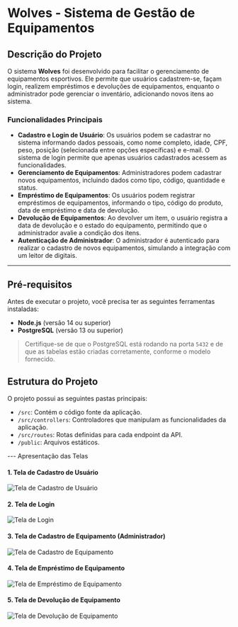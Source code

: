 # Wolves - Sistema de Gestão de Equipamentos

## Descrição do Projeto

O sistema **Wolves** foi desenvolvido para facilitar o gerenciamento de equipamentos esportivos. Ele permite que usuários cadastrem-se, façam login, realizem empréstimos e devoluções de equipamentos, enquanto o administrador pode gerenciar o inventário, adicionando novos itens ao sistema.

### Funcionalidades Principais

- **Cadastro e Login de Usuário**: Os usuários podem se cadastrar no sistema informando dados pessoais, como nome completo, idade, CPF, peso, posição (selecionada entre opções específicas) e e-mail. O sistema de login permite que apenas usuários cadastrados acessem as funcionalidades.
- **Gerenciamento de Equipamentos**: Administradores podem cadastrar novos equipamentos, incluindo dados como tipo, código, quantidade e status.
- **Empréstimo de Equipamentos**: Os usuários podem registrar empréstimos de equipamentos, informando o tipo, código do produto, data de empréstimo e data de devolução.
- **Devolução de Equipamentos**: Ao devolver um item, o usuário registra a data de devolução e o estado do equipamento, permitindo que o administrador avalie a condição dos itens.
- **Autenticação de Administrador**: O administrador é autenticado para realizar o cadastro de novos equipamentos, simulando a integração com um leitor de digitais.

---

## Pré-requisitos

Antes de executar o projeto, você precisa ter as seguintes ferramentas instaladas:

- **Node.js** (versão 14 ou superior)
- **PostgreSQL** (versão 13 ou superior)

> Certifique-se de que o PostgreSQL está rodando na porta `5432` e de que as tabelas estão criadas corretamente, conforme o modelo fornecido.

## Estrutura do Projeto

O projeto possui as seguintes pastas principais:

- `/src`: Contém o código fonte da aplicação.
- `/src/controllers`: Controladores que manipulam as funcionalidades da aplicação.
- `/src/routes`: Rotas definidas para cada endpoint da API.
- `/public`: Arquivos estáticos.

--- Apresentação das Telas
#### 1. Tela de Cadastro de Usuário
![Tela de Cadastro de Usuário](public/screenshots/cadastro_usuario.png)

#### 2. Tela de Login
![Tela de Login](public/screenshots/login.png)

#### 3. Tela de Cadastro de Equipamento (Administrador)
![Tela de Cadastro de Equipamento](public/screenshots/cadastro_equipamento.png)

#### 4. Tela de Empréstimo de Equipamento
![Tela de Empréstimo de Equipamento](public/screenshots/emprestimo_equipamento.png)

#### 5. Tela de Devolução de Equipamento
![Tela de Devolução de Equipamento](public/screenshots/devolucao_equipamento.png)



